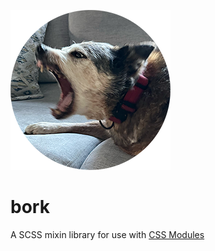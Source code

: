 ![bork](bork.png)

# bork

A SCSS mixin library for use with [CSS Modules](https://github.com/css-modules/css-modules)
